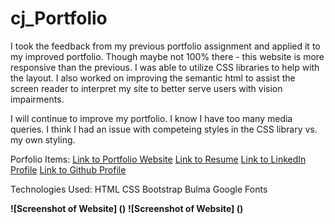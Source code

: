 # cj_Portfolio

I took the feedback from my previous portfolio assignment and applied it to my improved portfolio. Though maybe not 100% there - this website is more responsive than the previous. I was able to utilize CSS libraries to help with the layout. I also worked on improving the semantic html to assist the screen reader to interpret my site to better serve users with vision impairments.

I will continue to improve my portfolio. I know I have too many media queries. I think I had an issue with competeing styles in the CSS library vs. my own styling.


Porfolio Items:
[Link to Portfolio Website](https://)
[Link to Resume]()
[Link to LinkedIn Profile](https://www.linkedin.com/in/casey-johnson-11336b4a/)
[Link to Github Profile](https://github.com/johnsoncm)

Technologies Used:
HTML
CSS
Bootstrap
Bulma
Google Fonts

**![Screenshot of Website] ()**
**![Screenshot of Website] ()**



